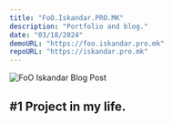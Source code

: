 ```yaml
---
title: "FoO.Iskandar.PRO.MK"
description: "Portfolio and blog."
date: "03/18/2024"
demoURL: "https://foo.iskandar.pro.mk"
repoURL: "https://iskandar.pro.mk"
---
```


![FoO Iskandar Blog Post](/iskandar.png)

## #1 Project in my life.
